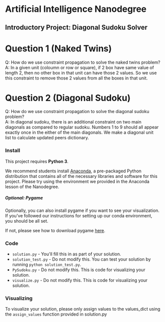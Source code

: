 # Artificial Intelligence Nanodegree
## Introductory Project: Diagonal Sudoku Solver

# Question 1 (Naked Twins)
Q: How do we use constraint propagation to solve the naked twins problem?  
A: In a given unit (coloumn or row or square), if 2 box have same value of length 2,
 then no other box in that unit can have those 2 values.
 So we use this constraint to remove those 2 values from all the boxes in that unit.

# Question 2 (Diagonal Sudoku)
Q: How do we use constraint propagation to solve the diagonal sudoku problem?  
A: In diagonal sudoku, there is an additional constraint on two main diagonals as compared to regular sudoku.
Numbers 1 to 9 should all appear exactly once in the either of the main diagonals.
We make a diagonal unit list to calculate updated peers dictionary.

### Install

This project requires **Python 3**.

We recommend students install [Anaconda](https://www.continuum.io/downloads), a pre-packaged Python distribution that contains all of the necessary libraries and software for this project. 
Please try using the environment we provided in the Anaconda lesson of the Nanodegree.

##### Optional: Pygame

Optionally, you can also install pygame if you want to see your visualization. If you've followed our instructions for setting up our conda environment, you should be all set.

If not, please see how to download pygame [here](http://www.pygame.org/download.shtml).

### Code

* `solution.py` - You'll fill this in as part of your solution.
* `solution_test.py` - Do not modify this. You can test your solution by running `python solution_test.py`.
* `PySudoku.py` - Do not modify this. This is code for visualizing your solution.
* `visualize.py` - Do not modify this. This is code for visualizing your solution.

### Visualizing

To visualize your solution, please only assign values to the values_dict using the ```assign_values``` function provided in solution.py

